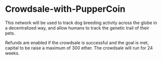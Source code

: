 # Crowdsale-with-PupperCoin


This network will be used to track dog breeding activity across the globe in a decentralized way, and allow humans to track the genetic trail of their pets.

Refunds are enabled if the crowdsale is successful and the goal is met, capital to be raise a maximum of 300 ether. The crowdsale will run for 24 weeks.